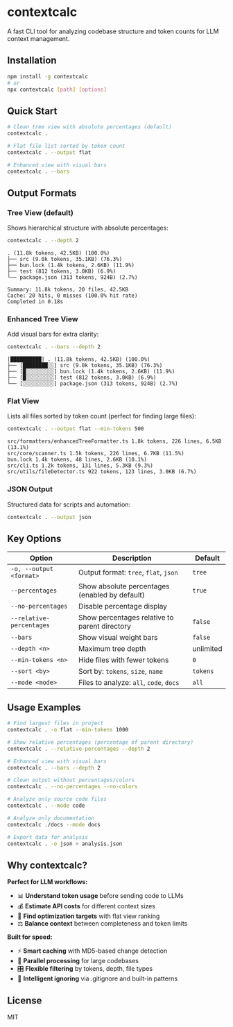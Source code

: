 # contextcalc

A fast CLI tool for analyzing codebase structure and token counts for LLM context management.

## Installation

```bash
npm install -g contextcalc
# or
npx contextcalc [path] [options]
```

## Quick Start

```bash
# Clean tree view with absolute percentages (default)
contextcalc .

# Flat file list sorted by token count  
contextcalc . --output flat

# Enhanced view with visual bars
contextcalc . --bars
```

## Output Formats

### Tree View (default)
Shows hierarchical structure with absolute percentages:
```bash
contextcalc . --depth 2
```
```
. (11.8k tokens, 42.5KB) (100.0%)
├── src (9.0k tokens, 35.1KB) (76.3%)
├── bun.lock (1.4k tokens, 2.6KB) (11.9%)
├── test (812 tokens, 3.0KB) (6.9%)
└── package.json (313 tokens, 924B) (2.7%)

Summary: 11.8k tokens, 20 files, 42.5KB
Cache: 20 hits, 0 misses (100.0% hit rate)
Completed in 0.18s
```

### Enhanced Tree View
Add visual bars for extra clarity:
```bash
contextcalc . --bars --depth 2
```
```
[██████████] . (11.8k tokens, 42.5KB) (100.0%)
├── [████████░░] src (9.0k tokens, 35.1KB) (76.3%)
├── [█░░░░░░░░░] bun.lock (1.4k tokens, 2.6KB) (11.9%)
├── [█░░░░░░░░░] test (812 tokens, 3.0KB) (6.9%)
└── [░░░░░░░░░░] package.json (313 tokens, 924B) (2.7%)
```

### Flat View
Lists all files sorted by token count (perfect for finding large files):
```bash
contextcalc . --output flat --min-tokens 500
```
```
src/formatters/enhancedTreeFormatter.ts 1.8k tokens, 226 lines, 6.5KB (13.1%)
src/core/scanner.ts 1.5k tokens, 226 lines, 6.7KB (11.5%)
bun.lock 1.4k tokens, 48 lines, 2.6KB (10.1%)
src/cli.ts 1.2k tokens, 131 lines, 5.3KB (9.3%)
src/utils/fileDetector.ts 922 tokens, 123 lines, 3.0KB (6.7%)
```

### JSON Output
Structured data for scripts and automation:
```bash
contextcalc . --output json
```

## Key Options

| Option | Description | Default |
|--------|-------------|---------|
| `-o, --output <format>` | Output format: `tree`, `flat`, `json` | `tree` |
| `--percentages` | Show absolute percentages (enabled by default) | `true` |
| `--no-percentages` | Disable percentage display | |
| `--relative-percentages` | Show percentages relative to parent directory | `false` |
| `--bars` | Show visual weight bars | `false` |
| `--depth <n>` | Maximum tree depth | unlimited |
| `--min-tokens <n>` | Hide files with fewer tokens | `0` |
| `--sort <by>` | Sort by: `tokens`, `size`, `name` | `tokens` |
| `--mode <mode>` | Files to analyze: `all`, `code`, `docs` | `all` |

## Usage Examples

```bash
# Find largest files in project
contextcalc . -o flat --min-tokens 1000

# Show relative percentages (percentage of parent directory)
contextcalc . --relative-percentages --depth 2

# Enhanced view with visual bars
contextcalc . --bars --depth 2

# Clean output without percentages/colors
contextcalc . --no-percentages --no-colors

# Analyze only source code files
contextcalc . --mode code

# Analyze only documentation
contextcalc ./docs --mode docs

# Export data for analysis
contextcalc . -o json > analysis.json
```

## Why contextcalc?

**Perfect for LLM workflows:**
- 📊 **Understand token usage** before sending code to LLMs
- 💰 **Estimate API costs** for different context sizes
- 🎯 **Find optimization targets** with flat view ranking
- ⚖️ **Balance context** between completeness and token limits

**Built for speed:**
- ⚡ **Smart caching** with MD5-based change detection
- 🚀 **Parallel processing** for large codebases
- 🎛️ **Flexible filtering** by tokens, depth, file types
- 🚫 **Intelligent ignoring** via .gitignore and built-in patterns

## License

MIT